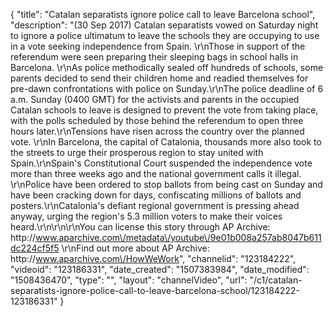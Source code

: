 {
    "title": "Catalan separatists ignore police call to leave Barcelona school",
    "description": "(30 Sep 2017) Catalan separatists vowed on Saturday night to ignore a police ultimatum to leave the schools they are occupying to use in a vote seeking independence from Spain. \r\nThose in support of the referendum were seen preparing their sleeping bags in school halls in Barcelona.  \r\nAs police methodically sealed off hundreds of schools, some parents decided to send their children home and readied themselves for pre-dawn confrontations with police on Sunday.\r\nThe police deadline of 6 a.m. Sunday (0400 GMT) for the activists and parents in the occupied Catalan schools to leave is designed to prevent the vote from taking place, with the polls scheduled by those behind the referendum to open three hours later.\r\nTensions have risen across the country over the planned vote. \r\nIn Barcelona, the capital of Catalonia, thousands more also took to the streets to urge their prosperous region to stay united with Spain.\r\nSpain's Constitutional Court suspended the independence vote more than three weeks ago and the national government calls it illegal. \r\nPolice have been ordered to stop ballots from being cast on Sunday and have been cracking down for days, confiscating millions of ballots and posters.\r\nCatalonia's defiant regional government is pressing ahead anyway, urging the region's 5.3 million voters to make their voices heard.\r\n\r\n\r\nYou can license this story through AP Archive: http:\/\/www.aparchive.com\/metadata\/youtube\/9e01b008a257ab8047b611dc224cf5f5 \r\nFind out more about AP Archive: http:\/\/www.aparchive.com\/HowWeWork",
    "channelid": "123184222",
    "videoid": "123186331",
    "date_created": "1507383984",
    "date_modified": "1508436470",
    "type": "",
    "layout": "channelVideo",
    "url": "\/c1\/catalan-separatists-ignore-police-call-to-leave-barcelona-school\/123184222-123186331"
}